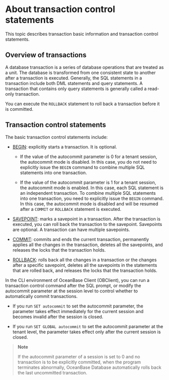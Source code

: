# About transaction control statements

This topic describes transaction basic information and transaction control statements.

## Overview of transactions

A database transaction is a series of database operations that are treated as a unit. The database is transformed from one consistent state to another after a transaction is executed. Generally, the SQL statements in a transaction include both DML statements and query statements. A transaction that contains only query statements is generally called a read-only transaction.

You can execute the `ROLLBACK` statement to roll back a transaction before it is committed.

## Transaction control statements

The basic transaction control statements include:

* [BEGIN](../200.transaction/200.start-a-transaction.md): explicitly starts a transaction. It is optional.

   * If the value of the autocommit parameter is 0 for a tenant session, the autocommit mode is disabled. In this case, you do not need to explicitly issue the `BEGIN` command to combine multiple SQL statements into one transaction.

   * If the value of the autocommit parameter is 1 for a tenant session, the autocommit mode is enabled. In this case, each SQL statement is an independent transaction. To combine multiple SQL statements into one transaction, you need to explicitly issue the `BEGIN` command. In this case, the autocommit mode is disabled and will be resumed after a `COMMIT` or `ROLLBACK` statement is executed.

* [SAVEPOINT](../200.transaction/300.transaction-savepoints.md): marks a savepoint in a transaction. After the transaction is executed, you can roll back the transaction to the savepoint. Savepoints are optional. A transaction can have multiple savepoints.

* [COMMIT](../200.transaction/400.submit-transaction.md): commits and ends the current transaction, permanently applies all the changes in the transaction, deletes all the savepoints, and releases the locks that the transaction holds.

* [ROLLBACK](../200.transaction/500.roll-back-transactions.md): rolls back all the changes in a transaction or the changes after a specific savepoint, deletes all the savepoints in the statements that are rolled back, and releases the locks that the transaction holds.

In the CLI environment of OceanBase Client (OBClient), you can run a transaction control command after the SQL prompt, or modify the autocommit parameter at the session level to control whether to automatically commit transactions.

* If you run `SET autocommit` to set the autocommit parameter, the parameter takes effect immediately for the current session and becomes invalid after the session is closed.

* If you run `SET GLOBAL autocommit` to set the autocommit parameter at the tenant level, the parameter takes effect only after the current session is closed.

> **Note**
>
> If the autocommit parameter of a session is set to 0 and no transaction is to be explicitly committed, when the program terminates abnormally, OceanBase Database automatically rolls back the last uncommitted transaction.
